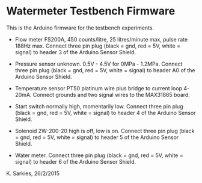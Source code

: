 Watermeter Testbench Firmware
=============================

This is the Arduino firmware for the testbench experiments.

* Flow meter FS200A, 450 counts/litre, 25 litres/minute max, pulse rate 188Hz max.
Connect three pin plug (black = gnd, red = 5V, white = signal) to header 3 of
the Arduino Sensor Shield.

* Pressure sensor unknown. 0.5V - 4.5V for 0MPa - 1.2MPa.
Connect three pin plug (black = gnd, red = 5V, white = signal) to header A0 of
the Arduino Sensor Shield.

* Temperature sensor PT50 platinum wire plus bridge to current loop 4-20mA.
Connect grounds and two signal wires to the MAX31865 board. 

* Start switch normally high, momentarily low.
Connect three pin plug (black = gnd, red = 5V, white = signal) to header 4 of
the Arduino Sensor Shield.

* Solenoid 2W-200-20 high is off, low is on.
Connect three pin plug (black = gnd, red = 5V, white = signal) to header 5 of
the Arduino Sensor Shield.

* Water meter.
Connect three pin plug (black = gnd, red = 5V, white = signal) to header 6 of
the Arduino Sensor Shield.

K. Sarkies, 26/2/2015

